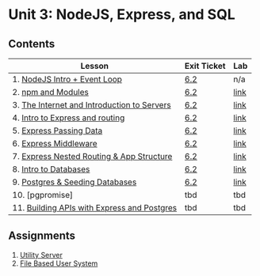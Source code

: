 # Unit 3: NodeJS, Express, and SQL

## Contents

| Lesson | Exit Ticket | Lab |
| --- | --- | --- |
| 1. [NodeJS Intro + Event Loop](./nodejs_intro/README.md) | [6.2](https://canvas.instructure.com/courses/1605748/assignments/12664524) | n/a |
| 2. [npm and Modules](./npm_and_modules/README.md) | [6.2](https://canvas.instructure.com/courses/1605748/quizzes/4320674) | [link](https://github.com/joinpursuit/Pursuit-Core-npm-and-Modules-Lab/blob/master/README.md) |
| 3. [The Internet and Introduction to Servers](https://github.com/joinpursuit/Pursuit-Core-Web/tree/master/node/intro_to_servers) | [6.2](https://canvas.instructure.com/courses/1605748/quizzes/4357588) | [link](https://github.com/joinpursuit/Pursuit-Core-Web-Server-Intro-Lab/blob/master/README.md)
| 4. [Intro to Express and routing](./intro_to_express_and_routing/README.md) | [6.2](https://canvas.instructure.com/courses/1605748/quizzes/4317315) | [link](https://github.com/joinpursuit/Pursuit-Core-Web-Express-Routing-Lab) |
| 5. [Express Passing Data](express_passing_data/README.md) | [6.2](https://canvas.instructure.com/courses/1605748/assignments/12813678) | [link](https://github.com/joinpursuit/Pursuit-Core-Web-Express-Passing-Data-Lab) |
| 6. [Express Middleware](express_middleware/README.md) | [6.2](https://canvas.instructure.com/courses/1605748/assignments/12821054) | [link](https://github.com/joinpursuit/Pursuit-Core-Web-Middleware-Lab/blob/master/README.md) |
| 7. [Express Nested Routing & App Structure](express_nested_routing_and_app_structure/README.md) | [6.2](https://canvas.instructure.com/courses/1605748/assignments/12826976) | [link](https://github.com/joinpursuit/Pursuit-Core-Web-Nested-Routing-App-Structure-Lab) |
| 8. [Intro to Databases](./intro_to_databases/README.md) | [6.2](https://canvas.instructure.com/courses/1605748/assignments/12861300) | [link](https://sqlzoo.net/) |
| 9. [Postgres & Seeding Databases](./postgres_and_seeding_databases/README.md) | [6.2](https://canvas.instructure.com/courses/1605748/assignments/12863766) | [link](https://github.com/joinpursuit/Pursuit-Core-Web-Postgres-Lab/blob/master/README.md) |
| 10. [pgpromise] | tbd | tbd |
| 11. [Building APIs with Express and Postgres](./building_apis_with_express_and_postgres/README.md) | tbd | tbd |


## Assignments

1. [Utility Server](labs/lab-1/README.md)
2. [File Based User System](labs/lab-2/README.md)
